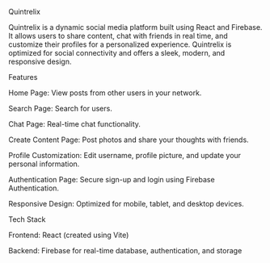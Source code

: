 Quintrelix

Quintrelix is a dynamic social media platform built using React and Firebase. It allows users to share content, chat with friends in real time, and customize their profiles for a personalized experience. Quintrelix is optimized for social connectivity and offers a sleek, modern, and responsive design.


Features

Home Page: View posts from other users in your network.

Search Page: Search for users.

Chat Page: Real-time chat functionality.

Create Content Page: Post photos and share your thoughts with friends.

Profile Customization: Edit username, profile picture, and update your personal information.

Authentication Page: Secure sign-up and login using Firebase Authentication.

Responsive Design: Optimized for mobile, tablet, and desktop devices.


Tech Stack

Frontend: React (created using Vite)

Backend: Firebase for real-time database, authentication, and storage
